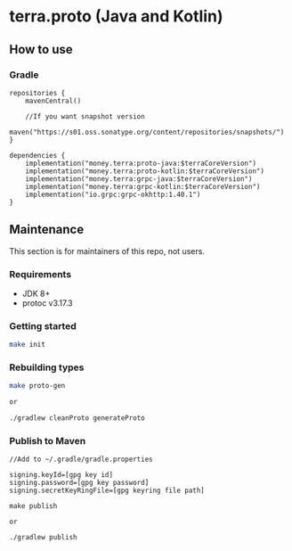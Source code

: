 # terra.proto (Java and Kotlin)

## How to use
### Gradle
```
repositories {
    mavenCentral()
    
    //If you want snapshot version
    maven("https://s01.oss.sonatype.org/content/repositories/snapshots/")
}

dependencies {
    implementation("money.terra:proto-java:$terraCoreVersion")
    implementation("money.terra:proto-kotlin:$terraCoreVersion")
    implementation("money.terra:grpc-java:$terraCoreVersion")
    implementation("money.terra:grpc-kotlin:$terraCoreVersion")
    implementation("io.grpc:grpc-okhttp:1.40.1")
}
```

## Maintenance
This section is for maintainers of this repo, not users.

### Requirements
* JDK 8+
* protoc v3.17.3

### Getting started
```sh
make init
```

### Rebuilding types
```sh
make proto-gen

or 

./gradlew cleanProto generateProto
```

### Publish to Maven
```
//Add to ~/.gradle/gradle.properties

signing.keyId=[gpg key id]
signing.password=[gpg key password]
signing.secretKeyRingFile=[gpg keyring file path]
```
```
make publish

or

./gradlew publish
```
